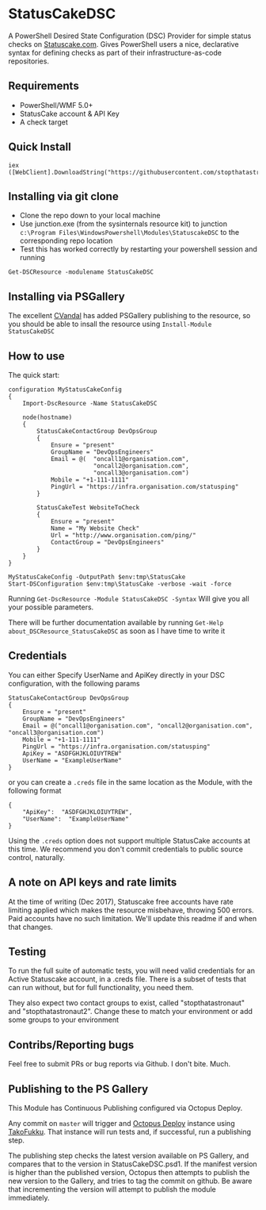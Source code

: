 # StatusCakeDSC

A PowerShell Desired State Configuration (DSC) Provider for simple status checks on [Statuscake.com](http://statuscake.com). Gives PowerShell users a nice, declarative syntax for defining checks as part of their infrastructure-as-code repositories.

## Requirements

- PowerShell/WMF 5.0+
- StatusCake account & API Key
- A check target

## Quick Install

```
iex ([WebClient].DownloadString("https://githubusercontent.com/stopthatastronaut/StatusCakeDSC/master/install.ps1"))
```

## Installing via git clone

- Clone the repo down to your local machine
- Use junction.exe (from the sysinternals resource kit) to junction `c:\Program Files\WindowsPowershell\Modules\StatuscakeDSC` to the corresponding repo location
- Test this has worked correctly by restarting your powershell session and running

`Get-DSCResource -modulename StatusCakeDSC`

## Installing via PSGallery

The excellent [CVandal](https://github.com/cvandal) has added PSGallery publishing to the resource, so you should be able to insall the resource using `Install-Module StatusCakeDSC`

## How to use

The quick start:

```
configuration MyStatusCakeConfig
{
    Import-DscResource -Name StatusCakeDSC
    
    node(hostname)
    {
        StatusCakeContactGroup DevOpsGroup
        {
            Ensure = "present"
            GroupName = "DevOpsEngineers"
            Email = @(	"oncall1@organisation.com", 
            			"oncall2@organisation.com", 
                        "oncall3@organisation.com")
            Mobile = "+1-111-1111"
            PingUrl = "https://infra.organisation.com/statusping"
        }

        StatusCakeTest WebsiteToCheck
        {
            Ensure = "present"
            Name = "My Website Check"
            Url = "http://www.organisation.com/ping/"
            ContactGroup = "DevOpsEngineers"
        }
    }
}

MyStatusCakeConfig -OutputPath $env:tmp\StatusCake
Start-DSConfiguration $env:tmp\StatusCake -verbose -wait -force
```

Running `Get-DscResource -Module StatusCakeDSC -Syntax` Will give you all your possible parameters.


There will be further documentation available by running `Get-Help about_DSCResource_StatusCakeDSC` as soon as I have time to write it

## Credentials

You can either Specify UserName and ApiKey directly in your DSC configuration, with the following params

```
StatusCakeContactGroup DevOpsGroup
{
    Ensure = "present"
    GroupName = "DevOpsEngineers"
    Email = @("oncall1@organisation.com", "oncall2@organisation.com", "oncall3@organisation.com")
    Mobile = "+1-111-1111"
    PingUrl = "https://infra.organisation.com/statusping"
    ApiKey = "ASDFGHJKLOIUYTREW"
    UserName = "ExampleUserName"
}
```

or you can create a `.creds` file in the same location as the Module, with the following format

```
{
    "ApiKey":  "ASDFGHJKLOIUYTREW",
    "UserName":  "ExampleUserName"
}
```

Using the `.creds` option does not support multiple StatusCake accounts at this time. We recommend you don't commit credentials to public source control, naturally.

## A note on API keys and rate limits

At the time of writing (Dec 2017), Statuscake free accounts have rate limiting applied which makes the resource misbehave, throwing 500 errors. Paid accounts have no such limitation. We'll update this readme if and when that changes.

## Testing

To run the full suite of automatic tests, you will need valid credentials for an Active Statuscake account, in a .creds file. There is a subset of tests that can run without, but for full functionality, you need them.

They also expect two contact groups to exist, called "stopthatastronaut" and "stopthatastronaut2". Change these to match your environment or add some groups to your environment

## Contribs/Reporting bugs

Feel free to submit PRs or bug reports via Github. I don't bite. Much.

## Publishing to the PS Gallery

This Module has Continuous Publishing configured via Octopus Deploy.

Any commit on `master` will trigger and [Octopus Deploy](https://deploy.d.evops.co/) instance using [TakoFukku](https://github.com/stopthatastronaut.com/Takofukku). That instance will run tests and, if successful, run a publishing step.

The publishing step checks the latest version available on PS Gallery, and compares that to the version in StatusCakeDSC.psd1. If the manifest version is higher than the published version, Octopus then attempts to publish the new version to the Gallery, and tries to tag the commit on github. Be aware that incrementing the version will attempt to publish the module immediately.